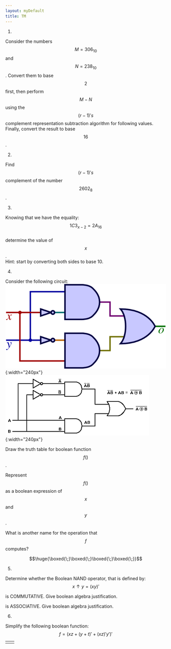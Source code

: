 ```yaml
---
layout: myDefault
title: TM
---
```


  

  
  
1.  
Consider the numbers $$M = 306_{10}$$ and $$N = 238_{10}$$. Convert them to base $$2$$ first,
then perform $$M-N$$ using the $$(r-1)'s$$ complement representation subtraction algorithm for following values. Finally, convert the result to base $$16$$.  



  
  
  
  
2.  
Find $$(r-1)'s$$ complement of the number $$2602_8$$. 
  
  
  
  
  
  
  
3.  
Knowing that we have the equality:  
$$1C3_{x-2} = 2A_{16}$$  
determine the value of $$x$$.  
Hint: start by converting both sides to base 10.  
  
  
  
  
  
  
  
4.  
Consider the following circuit:  
![](XOR.png){:width="240px"}  
![](XNOR.gif){:width="240px"}  
  
Draw the truth table for boolean function $$f()$$.  
  
  
  
  
Represent $$f()$$ as a boolean expression of $$x$$ and $$y$$.  
  
  
  
  
What is another name for the operation that $$f$$ computes?  
  
$$\huge{\boxed{\;}\boxed{\;}\boxed{\;}\boxed{\;}}$$
  
  
  
  
  
  
5.  
Determine whether the Boolean NAND operator, that is defined by:
$$x \uparrow y = (xy)'$$
  
is COMMUTATIVE.  Give boolean algebra justification.  
  
  
  
  
  
is ASSOCIATIVE.  Give boolean algebra justification.  
  
    
  
  
  
6.  
Simplify the following boolean function:  $$f = (xz + (y + t)' + (xz)'y')'$$
  
  
  
  
  
  
  
<table border="0px"><tr><td style="width:50%">
</td><td style="width:50%">
</td></tr></table>

